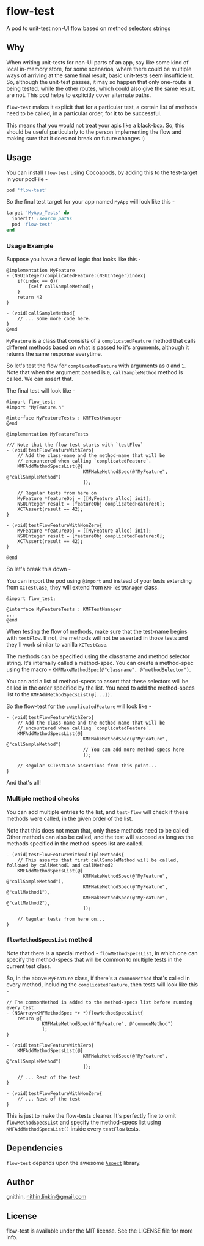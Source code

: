 # flow-test

A pod to unit-test non-UI flow based on method selectors strings

## Why

When writing unit-tests for non-UI parts of an app, say like some kind of local in-memory store, for some scenarios, where there could be multiple ways of arriving at the same final result, basic unit-tests seem insufficient. So, although the unit-test passes, it may so happen that only one-route is being tested, while the other routes, which could also give the same result, are not. This pod helps to explicitly cover alternate paths.

`flow-test` makes it explicit that for a particular test, a certain list of methods need to be called, in a particular order, for it to be successful.

This means that you would not treat your apis like a black-box. So, this should be useful particularly to the person implementing the flow and making sure that it does not break on future changes :)

## Usage

You can install `flow-test` using Cocoapods, by adding this to the test-target in your podFile -

```Ruby
pod 'flow-test'
```

So the final test target for your app named `MyApp` will look like this -

```Ruby
target 'MyApp_Tests' do
  inherit! :search_paths
  pod 'flow-test'
end
```

### Usage Example

Suppose you have a flow of logic that looks like this - 

```ObjC
@implementation MyFeature
- (NSUInteger)complicatedFeature:(NSUInteger)index{
    if(index == 0){
        [self callSampleMethod];
    }
    return 42
}

- (void)callSampleMethod{
    // ... Some more code here.
}
@end
```

`MyFeature` is a class that consists of a `complicatedFeature` method that calls different methods based on what is passed to it's arguments, although it returns the same response everytime.

So let's test the flow for `complicatedFeature` with arguments as `0` and `1`. Note that when the argument passed is `0`, `callSampleMethod` method is called. We can assert that.

The final test will look like - 

```ObjC
@import flow_test;
#import "MyFeature.h"

@interface MyFeatureTests : KMFTestManager
@end

@implementation MyFeatureTests

/// Note that the flow-test starts with `testFlow`
- (void)testFlowFeatureWithZero{
    // Add the class-name and the method-name that will be
    // encountered when calling `complicatedFeature`.
    KMFAddMethodSpecsList(@[
                            KMFMakeMethodSpec(@"MyFeature", @"callSampleMethod")
                            ]);
    
    // Regular tests from here on
    MyFeature *featureObj = [[MyFeature alloc] init];
    NSUInteger result = [featureObj complicatedFeature:0];
    XCTAssert(result == 42);
}

- (void)testFlowFeatureWithNonZero{
    MyFeature *featureObj = [[MyFeature alloc] init];
    NSUInteger result = [featureObj complicatedFeature:0];
    XCTAssert(result == 42);
}

@end
```

So let's break this down -

You can import the pod using `@import` and instead of your tests extending from `XCTestCase`, they will extend from `KMFTestManager` class.

```Objc
@import flow_test;

@interface MyFeatureTests : KMFTestManager
...
@end
```

When testing the flow of methods, make sure that the test-name begins with `testFlow`. If not, the methods will not be asserted in those tests and they'll work similar to vanilla `XCTestCase`.

The methods can be specified using the classname and method selector string. It's internally called a method-spec. You can create a method-spec using the macro - `KMFMakeMethodSpec(@"classname", @"methodSelector")`.

You can add a list of method-specs to assert that these selectors will be called in the order specified by the list. You need to add the method-specs list to the `KMFAddMethodSpecsList(@[...])`.

So the flow-test for the `complicatedFeature` will look like -

```ObjC
- (void)testFlowFeatureWithZero{
    // Add the class-name and the method-name that will be
    // encountered when calling `complicatedFeature`.
    KMFAddMethodSpecsList(@[
                            KMFMakeMethodSpec(@"MyFeature", @"callSampleMethod")
                            // You can add more method-specs here
                            ]);
    
    // Regular XCTestCase assertions from this point...
}
```

And that's all!

### Multiple method checks

You can add multiple entries to the list, and `test-flow` will check if these methods were called, in the given order of the list.

Note that this does not mean that, only these methods need to be called! Other methods can also be called, and the test will succeed as long as the methods specified in the method-specs list are called.

```ObjC
- (void)testFlowFeatureWithMultipleMethods{
    // This asserts that first callSampleMethod will be called, followed by callMethod1 and callMethod2
    KMFAddMethodSpecsList(@[
                            KMFMakeMethodSpec(@"MyFeature", @"callSampleMethod"),
                            KMFMakeMethodSpec(@"MyFeature", @"callMethod1"),
                            KMFMakeMethodSpec(@"MyFeature", @"callMethod2"),
                            ]);
    
    // Regular tests from here on...
}

```


### `flowMethodSpecsList` method

Note that there is a special method - `flowMethodSpecsList`, in which one can specify the method-specs that will be common to multiple tests in the current test class.

So, in the above `MyFeature` class, if there's a `commonMethod` that's called in every method, including the `complicatedFeature`, then tests will look like this -

```ObjC
// The commonMethod is added to the method-specs list before running every test. 
- (NSArray<KMFMethodSpec *> *)flowMethodSpecsList{
    return @[
             KMFMakeMethodSpec(@"MyFeature", @"commonMethod")
             ];
}

- (void)testFlowFeatureWithZero{
    KMFAddMethodSpecsList(@[
                            KMFMakeMethodSpec(@"MyFeature", @"callSampleMethod")
                            ]);
    
    // ... Rest of the test
}

- (void)testFlowFeatureWithNonZero{
    // ... Rest of the test
}
```

This is just to make the flow-tests cleaner. It's perfectly fine to omit `flowMethodSpecsList` and specify the method-specs list using `KMFAddMethodSpecsList()` inside every `testFlow` tests.

## Dependencies

`flow-test` depends upon the awesome [`Aspect`](https://github.com/steipete/Aspects) library. 

## Author

gnithin, nithin.linkin@gmail.com

## License

flow-test is available under the MIT license. See the LICENSE file for more info.
